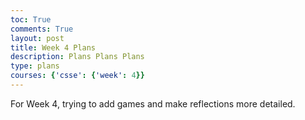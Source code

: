 ```yaml
---
toc: True
comments: True
layout: post
title: Week 4 Plans
description: Plans Plans Plans
type: plans
courses: {'csse': {'week': 4}}
---
```


For Week 4, trying to add games and make reflections more detailed.

